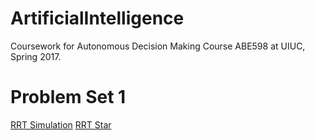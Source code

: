 # ArtificialIntelligence
Coursework for Autonomous Decision Making Course ABE598 at UIUC, Spring 2017. 

# Problem Set 1
[RRT Simulation](https://github.com/karanchawla/ArtificialIntelligence/Media/RRT_Simulation)
[RRT Star](https://github.com/karanchawla/ArtificialIntelligence/Media/RRTStar.eps)
